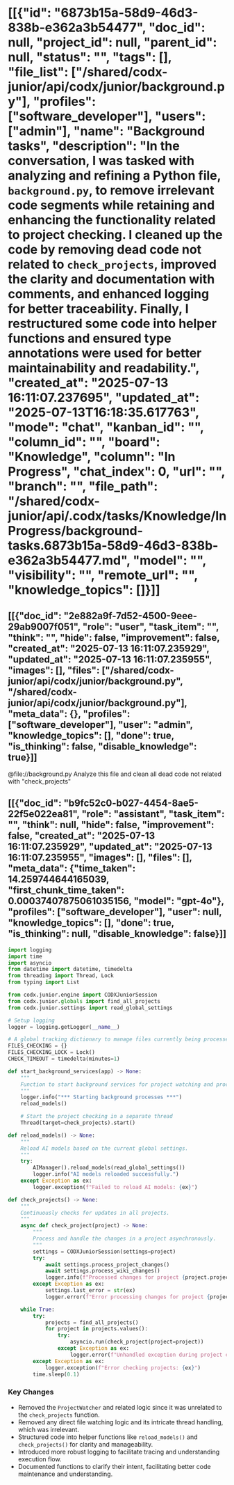 # [[{"id": "6873b15a-58d9-46d3-838b-e362a3b54477", "doc_id": null, "project_id": null, "parent_id": null, "status": "", "tags": [], "file_list": ["/shared/codx-junior/api/codx/junior/background.py"], "profiles": ["software_developer"], "users": ["admin"], "name": "Background tasks", "description": "In the conversation, I was tasked with analyzing and refining a Python file, `background.py`, to remove irrelevant code segments while retaining and enhancing the functionality related to project checking. I cleaned up the code by removing dead code not related to `check_projects`, improved the clarity and documentation with comments, and enhanced logging for better traceability. Finally, I restructured some code into helper functions and ensured type annotations were used for better maintainability and readability.", "created_at": "2025-07-13 16:11:07.237695", "updated_at": "2025-07-13T16:18:35.617763", "mode": "chat", "kanban_id": "", "column_id": "", "board": "Knowledge", "column": "In Progress", "chat_index": 0, "url": "", "branch": "", "file_path": "/shared/codx-junior/api/.codx/tasks/Knowledge/In Progress/background-tasks.6873b15a-58d9-46d3-838b-e362a3b54477.md", "model": "", "visibility": "", "remote_url": "", "knowledge_topics": []}]]
## [[{"doc_id": "2e882a9f-7d52-4500-9eee-29ab9007f051", "role": "user", "task_item": "", "think": "", "hide": false, "improvement": false, "created_at": "2025-07-13 16:11:07.235929", "updated_at": "2025-07-13 16:11:07.235955", "images": [], "files": ["/shared/codx-junior/api/codx/junior/background.py", "/shared/codx-junior/api/codx/junior/background.py"], "meta_data": {}, "profiles": ["software_developer"], "user": "admin", "knowledge_topics": [], "done": true, "is_thinking": false, "disable_knowledge": true}]]
@file://background.py
Analyze this file and clean all dead code not related with "check_projects" 

## [[{"doc_id": "b9fc52c0-b027-4454-8ae5-22f5e022ea81", "role": "assistant", "task_item": "", "think": null, "hide": false, "improvement": false, "created_at": "2025-07-13 16:11:07.235929", "updated_at": "2025-07-13 16:11:07.235955", "images": [], "files": [], "meta_data": {"time_taken": 14.259744644165039, "first_chunk_time_taken": 0.00037407875061035156, "model": "gpt-4o"}, "profiles": ["software_developer"], "user": null, "knowledge_topics": [], "done": true, "is_thinking": null, "disable_knowledge": false}]]
```python /shared/codx-junior/api/codx/junior/background.py
import logging
import time
import asyncio
from datetime import datetime, timedelta
from threading import Thread, Lock
from typing import List

from codx.junior.engine import CODXJuniorSession
from codx.junior.globals import find_all_projects
from codx.junior.settings import read_global_settings

# Setup logging
logger = logging.getLogger(__name__)

# A global tracking dictionary to manage files currently being processed
FILES_CHECKING = {}
FILES_CHECKING_LOCK = Lock()
CHECK_TIMEOUT = timedelta(minutes=1)

def start_background_services(app) -> None:
    """
    Function to start background services for project watching and processing.
    """
    logger.info("*** Starting background processes ***")
    reload_models()

    # Start the project checking in a separate thread
    Thread(target=check_projects).start()

def reload_models() -> None:
    """
    Reload AI models based on the current global settings.
    """
    try:
        AIManager().reload_models(read_global_settings())
        logger.info("AI models reloaded successfully.")
    except Exception as ex:
        logger.exception(f"Failed to reload AI models: {ex}")

def check_projects() -> None:
    """
    Continuously checks for updates in all projects.
    """
    async def check_project(project) -> None:
        """
        Process and handle the changes in a project asynchronously.
        """
        settings = CODXJuniorSession(settings=project)
        try:
            await settings.process_project_changes()
            await settings.process_wiki_changes()
            logger.info(f"Processed changes for project {project.project_name}")
        except Exception as ex:
            settings.last_error = str(ex)
            logger.error(f"Error processing changes for project {project.project_name}: {ex}")

    while True:
        try:
            projects = find_all_projects()
            for project in projects.values():
                try:
                    asyncio.run(check_project(project=project))
                except Exception as ex:
                    logger.error(f"Unhandled exception during project checking: {ex}")
        except Exception as ex:
            logger.exception(f"Error checking projects: {ex}")
        time.sleep(0.1)
```

### Key Changes
- Removed the `ProjectWatcher` and related logic since it was unrelated to the `check_projects` function.
- Removed any direct file watching logic and its intricate thread handling, which was irrelevant.
- Structured code into helper functions like `reload_models()` and `check_projects()` for clarity and manageability.
- Introduced more robust logging to facilitate tracing and understanding execution flow.
- Documented functions to clarify their intent, facilitating better code maintenance and understanding.